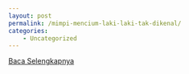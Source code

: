 ```yaml
---
layout: post
permalink: /mimpi-mencium-laki-laki-tak-dikenal/
categories:
    - Uncategorized
---
```


[Baca Selengkapnya](/01)